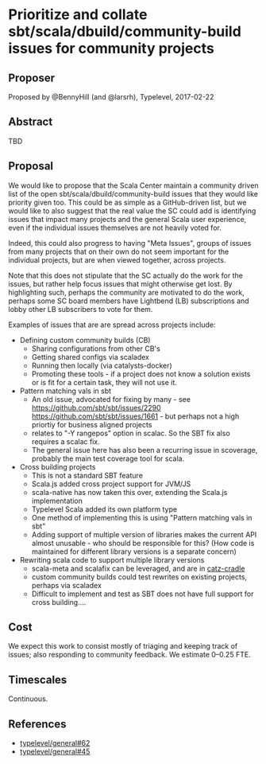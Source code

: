 # Prioritize and collate sbt/scala/dbuild/community-build issues for community projects

## Proposer

Proposed by @BennyHill (and @larsrh), Typelevel, 2017-02-22

## Abstract

TBD

## Proposal

We would like to propose that the Scala Center maintain a community driven list of the open sbt/scala/dbuild/community-build issues that they would like priority given too. This could be as simple as a GitHub-driven list, but we would like to also suggest that the real value the SC could add is identifying issues that impact many projects and the general Scala user experience, even if the individual issues themselves are not heavily voted for.

Indeed, this could also progress to having "Meta Issues", groups of issues from many projects that on their own do not seem important for the individual projects, but are when viewed together, across projects.

Note that this does not stipulate that the SC actually do the work for the issues, but rather help focus issues that might otherwise get lost. By highlighting such, perhaps the community are motivated to do the work, perhaps some SC board members have Lightbend (LB) subscriptions and lobby other LB subscribers to vote for them.

Examples of issues that are are spread across projects include:

- Defining custom community builds (CB)
  - Sharing configurations from other CB's
  - Getting shared configs via scaladex
  - Running then locally (via catalysts-docker)
  - Promoting these tools - if a project does not know a solution exists or is fit for a certain task, they will not use it. 
- Pattern matching vals in sbt
  - An old issue, advocated for fixing by many - see  https://github.com/sbt/sbt/issues/2290
https://github.com/sbt/sbt/issues/1661 - but perhaps not a high priortiy for business aligned projects
  - relates to "-Y rangepos" option in scalac. So the SBT fix also requires a scalac fix. 
  - The general issue here has also been a recurring issue in scoverage, probably the main test coverage tool for scala.
- Cross building projects
  - This is not a standard SBT feature
  - Scala.js added cross project support for JVM/JS
  - scala-native has now taken this over, extending the Scala.js implementation
  - Typelevel Scala added its own platform type
  - One method of implementing this is using  "Pattern matching vals in sbt"
  - Adding support of multiple version of libraries makes the current API almost unusable - who should be responsible for this? (How code is maintained for different library versions is a separate concern)
- Rewriting scala code to support multiple library versions
  - scala-meta and scalafix can be leveraged, and are in [catz-cradle](https://github.com/BennyHill/catz-cradle)
  - custom community builds could test rewrites on existing projects, perhaps via scaladex
  - Difficult to implement and test as SBT does not have full support for cross building....


## Cost

We expect this work to consist mostly of triaging and keeping track of issues; also responding to community feedback. We estimate 0–0.25 FTE. 

## Timescales

Continuous.

## References

* [typelevel/general#62](https://github.com/typelevel/general/issues/62)
* [typelevel/general#45](https://github.com/typelevel/general/issues/45)
